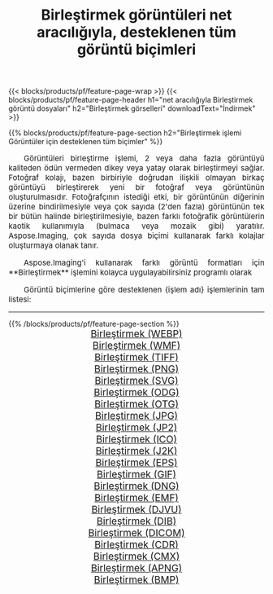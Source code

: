 ﻿---
title: Birleştirmek görüntüleri net aracılığıyla, desteklenen tüm görüntü biçimleri 
weight: 3920
url: /tr/net/merge 
lang: tr
langdirlevel: 2
locales: zh-hans,ja,it,ru,de,es,fr,nl,id,lt,pl,pt,vi,tr,ko,zh-hant,ar,hi,th,sv,cs,uk,he
description: Aspose.Imaging'i kullanarak, net Aracılığıyla kolayca Birleştirmek görüntüleri oluşturabilirsiniz
---

{{< blocks/products/pf/feature-page-wrap >}}
{{< blocks/products/pf/feature-page-header h1="net aracılığıyla Birleştirmek görüntü dosyaları" h2="Birleştirmek görselleri" downloadText="İndirmek" >}}


{{% blocks/products/pf/feature-page-section  h2="Birleştirmek işlemi Görüntüler için desteklenen tüm biçimler" %}}
<p align="justify" style="text-indent:2em;font-size:15px;">
Görüntüleri birleştirme işlemi, 2 veya daha fazla görüntüyü kaliteden ödün vermeden dikey veya yatay olarak birleştirmeyi sağlar. Fotoğraf kolajı, bazen birbiriyle doğrudan ilişkili olmayan birkaç görüntüyü birleştirerek yeni bir fotoğraf veya görüntünün oluşturulmasıdır. Fotoğrafçının istediği etki, bir görüntünün diğerinin üzerine bindirilmesiyle veya çok sayıda (2'den fazla) görüntünün tek bir bütün halinde birleştirilmesiyle, bazen farklı fotoğrafik görüntülerin kaotik kullanımıyla (bulmaca veya mozaik gibi) yaratılır. Aspose.Imaging, çok sayıda dosya biçimi kullanarak farklı kolajlar oluşturmaya olanak tanır.
</p>
<p align="justify" style="text-indent:2em;font-size:15px;">
Aspose.Imaging'i kullanarak farklı görüntü formatları için **Birleştirmek** işlemini kolayca uygulayabilirsiniz programlı olarak
</p>
<p align="justify" style="text-indent:2em;font-size:15px;">
Görüntü biçimlerine göre desteklenen {işlem adı} işlemlerinin tam listesi:
</p>
<hr/>
{{% /blocks/products/pf/feature-page-section %}}
<div class="container-fluid productfamilypage bg-gray">
    <div class="convertypes bg-gray agp-content section">
        <div class="container">
		<div class="row other-converters" style="gap: 10px;font-size: 19px;text-align:center;">
		    <div class='col-md-2 other-converter remove-lp remove-rp'><a href="/imaging/tr/net/merge/webp" style="padding:15px;">Birleştirmek (WEBP)</a></div><div class='col-md-2 other-converter remove-lp remove-rp'><a href="/imaging/tr/net/merge/wmf" style="padding:15px;">Birleştirmek (WMF)</a></div><div class='col-md-2 other-converter remove-lp remove-rp'><a href="/imaging/tr/net/merge/tiff" style="padding:15px;">Birleştirmek (TIFF)</a></div><div class='col-md-2 other-converter remove-lp remove-rp'><a href="/imaging/tr/net/merge/png" style="padding:15px;">Birleştirmek (PNG)</a></div><div class='col-md-2 other-converter remove-lp remove-rp'><a href="/imaging/tr/net/merge/svg" style="padding:15px;">Birleştirmek (SVG)</a></div><div class='col-md-2 other-converter remove-lp remove-rp'><a href="/imaging/tr/net/merge/odg" style="padding:15px;">Birleştirmek (ODG)</a></div><div class='col-md-2 other-converter remove-lp remove-rp'><a href="/imaging/tr/net/merge/otg" style="padding:15px;">Birleştirmek (OTG)</a></div><div class='col-md-2 other-converter remove-lp remove-rp'><a href="/imaging/tr/net/merge/jpg" style="padding:15px;">Birleştirmek (JPG)</a></div><div class='col-md-2 other-converter remove-lp remove-rp'><a href="/imaging/tr/net/merge/jp2" style="padding:15px;">Birleştirmek (JP2)</a></div><div class='col-md-2 other-converter remove-lp remove-rp'><a href="/imaging/tr/net/merge/ico" style="padding:15px;">Birleştirmek (ICO)</a></div><div class='col-md-2 other-converter remove-lp remove-rp'><a href="/imaging/tr/net/merge/j2k" style="padding:15px;">Birleştirmek (J2K)</a></div><div class='col-md-2 other-converter remove-lp remove-rp'><a href="/imaging/tr/net/merge/eps" style="padding:15px;">Birleştirmek (EPS)</a></div><div class='col-md-2 other-converter remove-lp remove-rp'><a href="/imaging/tr/net/merge/gif" style="padding:15px;">Birleştirmek (GIF)</a></div><div class='col-md-2 other-converter remove-lp remove-rp'><a href="/imaging/tr/net/merge/dng" style="padding:15px;">Birleştirmek (DNG)</a></div><div class='col-md-2 other-converter remove-lp remove-rp'><a href="/imaging/tr/net/merge/emf" style="padding:15px;">Birleştirmek (EMF)</a></div><div class='col-md-2 other-converter remove-lp remove-rp'><a href="/imaging/tr/net/merge/djvu" style="padding:15px;">Birleştirmek (DJVU)</a></div><div class='col-md-2 other-converter remove-lp remove-rp'><a href="/imaging/tr/net/merge/dib" style="padding:15px;">Birleştirmek (DIB)</a></div><div class='col-md-2 other-converter remove-lp remove-rp'><a href="/imaging/tr/net/merge/dicom" style="padding:15px;">Birleştirmek (DICOM)</a></div><div class='col-md-2 other-converter remove-lp remove-rp'><a href="/imaging/tr/net/merge/cdr" style="padding:15px;">Birleştirmek (CDR)</a></div><div class='col-md-2 other-converter remove-lp remove-rp'><a href="/imaging/tr/net/merge/cmx" style="padding:15px;">Birleştirmek (CMX)</a></div><div class='col-md-2 other-converter remove-lp remove-rp'><a href="/imaging/tr/net/merge/apng" style="padding:15px;">Birleştirmek (APNG)</a></div><div class='col-md-2 other-converter remove-lp remove-rp'><a href="/imaging/tr/net/merge/bmp" style="padding:15px;">Birleştirmek (BMP)</a></div>
                </div>
        </div>
    </div>
</div>
<br/>

